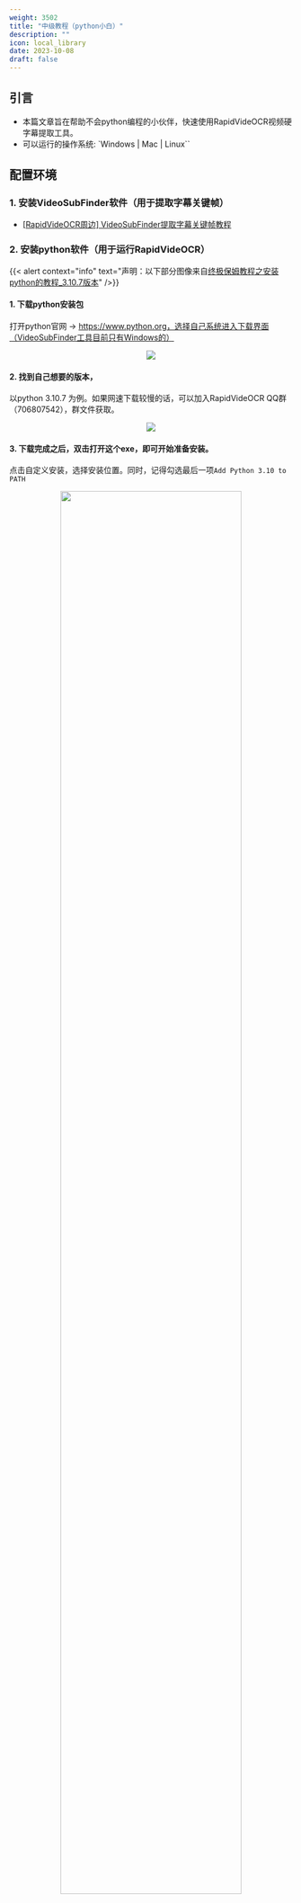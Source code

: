 ```yaml
---
weight: 3502
title: "中级教程（python小白）"
description: ""
icon: local_library
date: 2023-10-08
draft: false
---
```


## 引言
- 本篇文章旨在帮助不会python编程的小伙伴，快速使用RapidVideOCR视频硬字幕提取工具。
- 可以运行的操作系统: `Windows | Mac | Linux``

## 配置环境
### 1. 安装VideoSubFinder软件（用于提取字幕关键帧）
-  [[RapidVideOCR周边] VideoSubFinder提取字幕关键帧教程](https://blog.csdn.net/shiwanghualuo/article/details/129174857?spm=1001.2014.3001.5501)

### 2. 安装python软件（用于运行RapidVideOCR）
{{< alert context="info" text="声明：以下部分图像来自[终极保姆教程之安装python的教程_3.10.7版本](https://www.cnblogs.com/zyc-666/p/16689739.html)" />}}

#### 1. 下载python安装包
打开python官网 → https://www.python.org，选择自己系统进入下载界面（VideoSubFinder工具目前只有Windows的）
<div align="center">
    <img src="https://camo.githubusercontent.com/0e8df5aedcb7ef493c9330db04e87a7b588300957c662386737c1f3852df7582/68747470733a2f2f696d672d626c6f672e6373646e696d672e636e2f38616462323364653731663334626665396139323337376130343961373731342e706e67237069635f63656e746572">
</div>

#### 2. 找到自己想要的版本，
以python 3.10.7 为例。如果网速下载较慢的话，可以加入RapidVideOCR QQ群（706807542），群文件获取。
<div align="center">
    <img src="https://camo.githubusercontent.com/e208d3dcbe65b4b7e70d9b4aac83cb1ddc534d997777e5cddb3d6a38ed8ab7ae/68747470733a2f2f696d672d626c6f672e6373646e696d672e636e2f61383330613232366539613234373435623038373963313166653263363034332e706e67237069635f63656e746572">
</div>

#### 3. 下载完成之后，双击打开这个exe，即可开始准备安装。
点击自定义安装，选择安装位置。同时，记得勾选最后一项`Add Python 3.10 to PATH`
<div align="center">
    <img src="https://camo.githubusercontent.com/31e44a4651201b39f9674a2bc3e5d8e82419cc73d681de6c29514003c2c0beae/68747470733a2f2f696d672d626c6f672e6373646e696d672e636e2f65336336663939343966343934663665396266343832313632663662383764612e706e67237069635f63656e746572" width="80%">
</div>

#### 4. 直接点击下一步
<div align="center">
    <img src="https://camo.githubusercontent.com/6d2acb7814c8e924305e1941d55cbc33e2d24476b72b7d64a4fc2ed7542e4b25/68747470733a2f2f696d672d626c6f672e6373646e696d672e636e2f39636638363533616135333934303666623732336163303165616439396165652e706e67237069635f63656e746572" width="80%">
</div>

#### 5. 勾选改路径
<div align="center">
    <img src="https://camo.githubusercontent.com/41018f5856ede2ac02ca80a270a41a1449f16a40c1ec837235f1cd47aadd1067/68747470733a2f2f696d672d626c6f672e6373646e696d672e636e2f36653463343038303766383534393231613334363365323133343365363938662e706e67237069635f63656e746572" width="80%">
</div>

#### 6. 点击Install，等待安装完毕即可。
<div align="center">
    <img src="https://camo.githubusercontent.com/0a9055c53a23bdb7dfc4f3b9682e09fd01f1d3ddd4f4e17c82845991cb91e7ce/68747470733a2f2f696d672d626c6f672e6373646e696d672e636e2f35313665613137333663663734343532623232656630663362636231363963612e706e67237069635f63656e746572" width="80%">
</div>

#### 7. Win + r 输入`cmd`，回车，进入命令窗口
<div align="center">
    <img src="https://camo.githubusercontent.com/845f93c9cbd1dc8ae02b49dd67a0b14ce817e07fbd6cdde76115fbf56e323ce3/68747470733a2f2f696d672d626c6f672e6373646e696d672e636e2f38623237343037303036643434383134383039336437356632346330663462622e706e67237069635f63656e746572" width="60%">
</div>

#### 8. 输入python，看是否出现类似下图样子，如出现，证明安装成功
<div align="center">
    <img src="https://camo.githubusercontent.com/9df67f9efb0d37683ced44085e9cb0cf6376f3b59ccaf66d7eb240ead51b0dd9/68747470733a2f2f696d672d626c6f672e6373646e696d672e636e2f61373461333166383733333834353362623863366138663831376164633138642e706e67237069635f63656e746572">
</div>

#### 9. 添加`Scripts`目录到环境变量中
-  Win + q 输入“编辑” → 点击**编辑系统环境变量**
    <div align="center">
        <img src="https://camo.githubusercontent.com/231e76a3857341f592e008257517cbd581b5b4b60164d1cea87af0e96eb1ff58/68747470733a2f2f696d672d626c6f672e6373646e696d672e636e2f34653338323466356338653534666431613538366638383765646133366336392e706e67237069635f63656e746572">
    </div>

- 打开**环境变量** → **用户变量** → **Path** → **编辑**
    <div align="center">
        <img src="https://camo.githubusercontent.com/72c01f68a20f3fe083dfeb61bb9004b8ae24b2d9ca4257b2cc341eae4e73fd53/68747470733a2f2f696d672d626c6f672e6373646e696d672e636e2f64613931373638326638643434363734623936656563333461303235666166642e706e67237069635f63656e746572">
    </div>

- 新建Python安装目录下的Script目录路径，如下图所示，记得点击保存哈。
<div align="center">
    <img src="https://camo.githubusercontent.com/28bd4e944f834d5e878db4c1e8b781698ffaa1ed09ccb29eed7d504dd37798e6/68747470733a2f2f696d672d626c6f672e6373646e696d672e636e2f37313736386539343466623634363036623364336165323961393265653566662e706e67237069635f63656e746572">
</div>

### 3. 安装RapidVideOCR工具
#### 1. `Win + r`输入`cmd`，回车，进入命令窗口
<div align="center">
    <img src="https://camo.githubusercontent.com/f87a24d66de7a385e46a9dbd25940d4a735dc9b6f4cf36337adfc00785427b15/68747470733a2f2f696d672d626c6f672e6373646e696d672e636e2f62326230393839383264636534373865383730323766613730303934323966302e706e67237069635f63656e746572">
</div>

#### 2. 输入`pip install rapid_videocr -i https://pypi.tuna.tsinghua.edu.cn/simple/` 安装RapidVideOCR

<div align="center">
    <img src="https://camo.githubusercontent.com/154f1949fd26afedb1d577d01e1295c8f69279a04182b97f9da7092052e91888/68747470733a2f2f696d672d626c6f672e6373646e696d672e636e2f31363136636562633066356534363161626562653562323062623437366439322e706e67237069635f63656e746572">
</div>

#### 3. 测试是否安装成功，输入`rapid_videocr -h`,如果出现类似下图输出，则说明安装成功。
<div align="center">
    <img src="https://camo.githubusercontent.com/a785df6c909c40b260a3c5391827029b81f94d647b38c9dffec33a1fcfebb344/68747470733a2f2f696d672d626c6f672e6373646e696d672e636e2f62393464653664396262663934656330383939363566353336386532626437622e706e67237069635f63656e746572">
</div>

#### 4. 命令行使用
1. Win + r 输入`cmd`，回车，进入命令窗口
2. 输入`rapid_videocr -i RGBImages -s result -m concat`。其中`RGBImages`为VideoSubFinder软件生成，可以自定义，例如：`G:\ProgramFiles\_self\RapidVideOCR\test_files\RGBImages` 等等。

<div align="center">
    <img src="https://camo.githubusercontent.com/621eee585dd7a13607e1afad6b61aea322c1e9441603b894211c448ceac0e60c/68747470733a2f2f696d672d626c6f672e6373646e696d672e636e2f35346132353539363130643434356238626265353234363635383464306234382e706e67237069635f63656e746572">
</div>

#### 5. 脚本使用
1. 在桌面上新建TXT文件，命名为`rapid_videocr.py`，注意后缀名改为`*.py`。
2. 用记事本打开，将以下代码拷贝到`rapid_videocr.py`里面
    ```python {linenos=table}
    from rapid_videocr import RapidVideOCR

        # RapidVideOCR有两个初始化参数
        # is_concat_rec: 是否用单张图识别，默认是False，也就是默认用单图识别
        # concat_batch: 叠图识别的图像张数，默认10，可自行调节
        # out_format: 输出格式选择，[srt, txt, all], 默认是 all
        # is_print_console: 是否打印结果，[0, 1], 默认是0，不打印
        extractor = RapidVideOCR(is_concat=False, out_format='all', is_print_console=False)

        rgb_dir = 'test_files/TXTImages'

        save_dir = 'result'
        extractor(rgb_dir, save_dir)
    ```
3. 更改`rgb_dir` 后面的目录为VideoSubFinder生成的`RGBImages`目录路径。
{{< tabs tabTotal="2">}}
{{% tab tabName="Windows下路径写法" %}}

```python {linenos=table}
rgb_dir = r'G:\ProgramFiles\_self\RapidVideOCR\test_files\RGBImages'
```

{{% /tab %}}
{{% tab tabName="Linux/Mac下路径写法" %}}

```python {linenos=table}
rgb_dir = 'test_files/TXTImages'
```

{{% /tab %}}
{{< /tabs >}}
4. `Win + r` 打开终端输入以下代码，回车执行即可。
```bash {linenos=table}
$ cd Desktop
$ python rapid_videocr.py
```
<div align="center">
    <img src="https://camo.githubusercontent.com/4a6b1382cb984f9192d882203cc59affef8302570e8104659201be86a75c158c/68747470733a2f2f696d672d626c6f672e6373646e696d672e636e2f33323932623831616430313634326561396638316362373031396263333131382e706e67">
</div>
